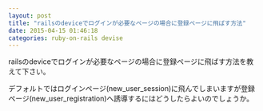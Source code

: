 ```yaml
---
layout: post
title: "railsのdeviceでログインが必要なページの場合に登録ページに飛ばす方法"
date: 2015-04-15 01:46:18
categories: ruby-on-rails devise
---
```

<p>railsのdeviceでログインが必要なページの場合に登録ページに飛ばす方法を教えて下さい。</p>

<p>デフォルトではログインページ(new_user_session)に飛んでしまいますが登録ページ(new_user_registration)へ誘導するにはどうしたらよいのでしょうか。</p>
